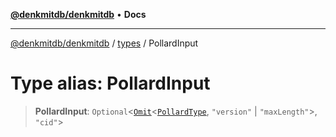 [**@denkmitdb/denkmitdb**](../../README.md) • **Docs**

***

[@denkmitdb/denkmitdb](../../modules.md) / [types](../README.md) / PollardInput

# Type alias: PollardInput

> **PollardInput**: `Optional`\<[`Omit`](https://www.typescriptlang.org/docs/handbook/utility-types.html#omittype-keys)\<[`PollardType`](PollardType.md), `"version"` \| `"maxLength"`\>, `"cid"`\>
